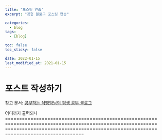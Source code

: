 ```yaml
---
title: "포스팅 연습"
excerpt: "깃헙 블로그 포스팅 연습"

categories:
  - blog
tags:
  - [blog]

toc: false
toc_sticky: false

date: 2022-01-15
last_modified_at: 2021-01-15
---
```


# 포스트 작성하기

참고 문서: [공부하는 식빵맘님의 평생 공부 블로그](https://ansohxxn.github.io/blog/posting/)

어디까지 출력되나==============================================================================================================================================================================================